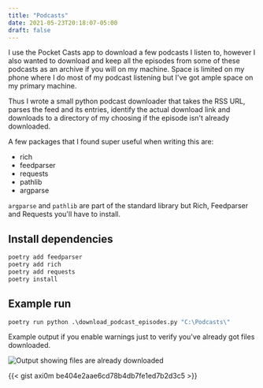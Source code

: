 ```yaml
---
title: "Podcasts"
date: 2021-05-23T20:18:07-05:00
draft: false
---
```


I use the Pocket Casts app to download a few podcasts I listen to, however I also wanted to download and keep all the episodes from some of these podcasts as an archive if you will on my machine. Space is limited on my phone where I do most of my podcast listening but I've got ample space on my primary machine.

Thus I wrote a small python podcast downloader that takes the RSS URL, parses the feed and its entries, identify the actual download link and downloads to a directory of my choosing if the episode isn't already downloaded.

A few packages that I found super useful when writing this are:

- rich
- feedparser
- requests
- pathlib
- argparse

`argparse` and `pathlib` are part of the standard library but Rich, Feedparser and Requests you'll have to install.

## Install dependencies

```cmd
poetry add feedparser
poetry add rich
poetry add requests
poetry install
```

## Example run

```cmd
poetry run python .\download_podcast_episodes.py "C:\Podcasts\"
```

Example output if you enable warnings just to verify you've already got files downloaded.

![Output showing files are already downloaded](/images/podcast_downloader_warnings_enabled.png "Podcast downloader output with warnings")

{{< gist axi0m be404e2aae6cd78b4db7fe1ed7b2d3c5 >}}
